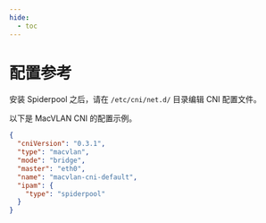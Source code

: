 ```yaml
---
hide:
  - toc
---
```


# 配置参考

安装 Spiderpool 之后，请在 `/etc/cni/net.d/` 目录编辑 CNI 配置文件。

以下是 MacVLAN CNI 的配置示例。

```json
{
  "cniVersion": "0.3.1",
  "type": "macvlan",
  "mode": "bridge",
  "master": "eth0",
  "name": "macvlan-cni-default",
  "ipam": {
    "type": "spiderpool"
  }
}
```
